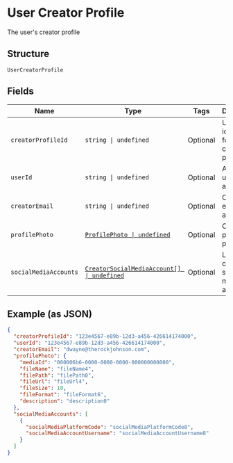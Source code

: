 
# User Creator Profile

The user's creator profile

## Structure

`UserCreatorProfile`

## Fields

| Name | Type | Tags | Description |
|  --- | --- | --- | --- |
| `creatorProfileId` | `string \| undefined` | Optional | Unique identifier for the creator profile. |
| `userId` | `string \| undefined` | Optional | Associated user ID, if applicable. |
| `creatorEmail` | `string \| undefined` | Optional | Creator's email address. |
| `profilePhoto` | [`ProfilePhoto \| undefined`](../../doc/models/profile-photo.md) | Optional | Creator's profile photo. |
| `socialMediaAccounts` | [`CreatorSocialMediaAccount[] \| undefined`](../../doc/models/creator-social-media-account.md) | Optional | List of creator's social media accounts. |

## Example (as JSON)

```json
{
  "creatorProfileId": "123e4567-e89b-12d3-a456-426614174000",
  "userId": "123e4567-e89b-12d3-a456-426614174000",
  "creatorEmail": "dwayne@therockjohnson.com",
  "profilePhoto": {
    "mediaId": "000006b6-0000-0000-0000-000000000000",
    "fileName": "fileName4",
    "filePath": "filePath0",
    "fileUrl": "fileUrl4",
    "fileSize": 10,
    "fileFormat": "fileFormat6",
    "description": "description0"
  },
  "socialMediaAccounts": [
    {
      "socialMediaPlatformCode": "socialMediaPlatformCode8",
      "socialMediaAccountUsername": "socialMediaAccountUsername8"
    }
  ]
}
```


